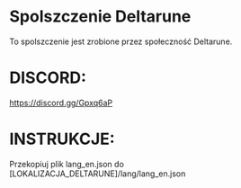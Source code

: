# Spolszczenie Deltarune
To spolszczenie jest zrobione przez społeczność Deltarune.
# DISCORD:
https://discord.gg/Gpxq6aP
# INSTRUKCJE:
Przekopiuj plik lang_en.json do [LOKALIZACJA_DELTARUNE]/lang/lang_en.json
